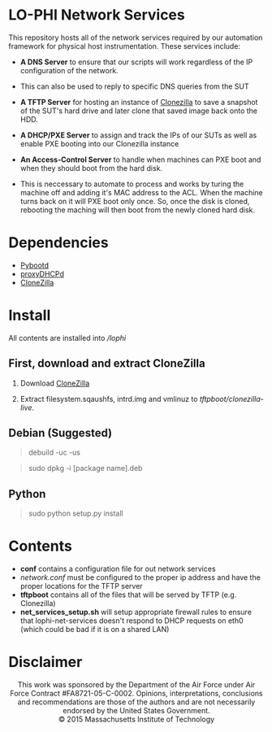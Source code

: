 # LO-PHI Network Services
This repository hosts all of the network services required by our automation framework for physical host instrumentation.
These services include:
 - **A DNS Server** to ensure that our scripts will work regardless of the IP configuration of the network.
  - This can also be used to reply to specific DNS queries from the SUT
  
 - **A TFTP Server** for hosting an instance of [Clonezilla](http://clonezilla.org/) to save a snapshot of the SUT's hard drive and later clone that saved image back onto the HDD.
 - **A DHCP/PXE Server** to assign and track the IPs of our SUTs as well as enable PXE booting into our Clonezilla instance
 - **An Access-Control Server** to handle when machines can PXE boot and when they should boot from the hard disk.
  - This is neccessary to automate to process and works by turing the machine off and adding it's MAC address to the ACL.
  When the machine turns back on it will PXE boot only once.  So, once the disk is cloned, rebooting the maching will then boot from the newly cloned hard disk.
  
# Dependencies
 * [Pybootd](https://github.com/eblot/pybootd)
 * [proxyDHCPd](https://github.com/gmoro/proxyDHCPd)
 * [CloneZilla](http://clonezilla.org/downloads/download.php?branch=stable)



# Install
All contents are installed into */lophi*

## First, download and extract CloneZilla

1. Download [CloneZilla](https://sourceforge.net/projects/clonezilla/files/clonezilla_live_stable/2.4.5-23/clonezilla-live-2.4.5-23-amd64.zip/download)

2. Extract filesystem.sqaushfs, intrd.img and vmlinuz to *tftpboot/clonezilla-live*.

## Debian (Suggested)
> debuild -uc -us

> sudo dpkg -i [package name].deb 

## Python
> sudo python setup.py install

# Contents
 - **conf** contains a configuration file for out network services
  - *network.conf* must be configured to the proper ip address and have the proper locations for the TFTP server
 - **tftpboot** contains all of the files that will be served by TFTP (e.g. Clonezilla)
 - **net_services_setup.sh** will setup appropriate firewall rules to ensure that lophi-net-services doesn't respond to DHCP requests on eth0 (which could be bad if it is on a shared LAN)

# Disclaimer
<p align="center">
This work was sponsored by the Department of the Air Force under Air
Force Contract #FA8721-05-C-0002.  Opinions, interpretations,
conclusions and recommendations are those of the authors and are not
necessarily endorsed by the United States Government.
<br>
© 2015 Massachusetts Institute of Technology 
</p>
